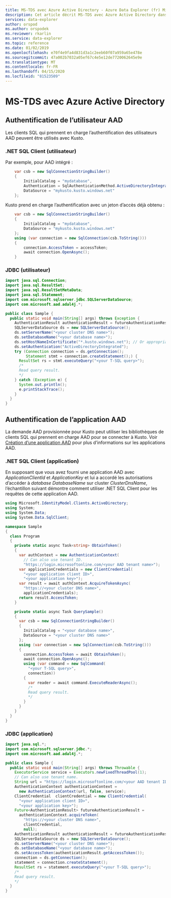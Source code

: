 ```yaml
---
title: MS-TDS avec Azure Active Directory - Azure Data Explorer (fr) Microsoft Docs
description: Cet article décrit MS-TDS avec Azure Active Directory dans Azure Data Explorer.
services: data-explorer
author: orspod
ms.author: orspodek
ms.reviewer: rkarlin
ms.service: data-explorer
ms.topic: reference
ms.date: 01/02/2019
ms.openlocfilehash: e70f4e9fa4d831d3a1c2eeb60f07a959a65e478e
ms.sourcegitcommit: 47a002b7032a05ef67c4e5e12de7720062645e9e
ms.translationtype: MT
ms.contentlocale: fr-FR
ms.lasthandoff: 04/15/2020
ms.locfileid: "81523509"
---
```

# <a name="ms-tds-with-azure-active-directory"></a>MS-TDS avec Azure Active Directory

## <a name="aad-user-authentication"></a>Authentification de l’utilisateur AAD

Les clients SQL qui prennent en charge l’authentification des utilisateurs AAD peuvent être utilisés avec Kusto.

### <a name="net-sql-client-user"></a>.NET SQL Client (utilisateur)

Par exemple, pour AAD intégré :
```csharp
    var csb = new SqlConnectionStringBuilder()
    {
        InitialCatalog = "mydatabase",
        Authentication = SqlAuthenticationMethod.ActiveDirectoryIntegrated,
        DataSource = "mykusto.kusto.windows.net"
    };
```

Kusto prend en charge l’authentification avec un jeton d’accès déjà obtenu :
```csharp
    var csb = new SqlConnectionStringBuilder()
    {
        InitialCatalog = "mydatabase",
        DataSource = "mykusto.kusto.windows.net"
    };
    using (var connection = new SqlConnection(csb.ToString()))
    {
        connection.AccessToken = accessToken;
        await connection.OpenAsync();
    }
```

### <a name="jdbc-user"></a>JDBC (utilisateur)

```java
import java.sql.Connection;
import java.sql.ResultSet;
import java.sql.ResultSetMetaData;
import java.sql.Statement;
import com.microsoft.sqlserver.jdbc.SQLServerDataSource;
import com.microsoft.aad.adal4j.*;

public class Sample {
  public static void main(String[] args) throws Exception {
    AuthenticationResult authenticationResult = futureAuthenticationResult.get();
    SQLServerDataSource ds = new SQLServerDataSource();
    ds.setServerName("<your cluster DNS name>");
    ds.setDatabaseName("<your database name>");
    ds.setHostNameInCertificate("*.kusto.windows.net"); // Or appropriate regional domain.
    ds.setAuthentication("ActiveDirectoryIntegrated");
    try (Connection connection = ds.getConnection(); 
         Statement stmt = connection.createStatement();) {
      ResultSet rs = stmt.executeQuery("<your T-SQL query>");
      /* 
      Read query result. 
      */
    } catch (Exception e) {
      System.out.println();
      e.printStackTrace();
    }
  }
}
```

## <a name="aad-application-authentication"></a>Authentification de l’application AAD

La demande AAD provisionnée pour Kusto peut utiliser les bibliothèques de clients SQL qui prennent en charge AAD pour se connecter à Kusto. Voir [Création d’une application AAD](../../management/access-control/how-to-provision-aad-app.md) pour plus d’informations sur les applications AAD.

### <a name="net-sql-client-application"></a>.NET SQL Client (application)

En supposant que vous avez fourni une application AAD avec *ApplicationClientId* et *ApplicationKey* et lui a accordé les autorisations d’accéder à *database DatabaseName* sur cluster *ClusterDnsName*, l’échantillon suivant démontre comment utiliser .NET SQL Client pour les requêtes de cette application AAD.

```csharp
using Microsoft.IdentityModel.Clients.ActiveDirectory;
using System;
using System.Data;
using System.Data.SqlClient;

namespace Sample
{
  class Program
  {
    private static async Task<string> ObtainToken()
    {
      var authContext = new AuthenticationContext(
        // Can also use tenant ID.
        "https://login.microsoftonline.com/<your AAD tenant name>");
      var applicationCredentials = new ClientCredential(
        "<your application client ID>", 
        "<your application key>");
      var result = await authContext.AcquireTokenAsync(
        "https://<your cluster DNS name>", 
        applicationCredentials);
      return result.AccessToken;
    }

    private static async Task QuerySample()
    {
      var csb = new SqlConnectionStringBuilder()
      {
        InitialCatalog = "<your database name>",
        DataSource = "<your cluster DNS name>"
      };
      using (var connection = new SqlConnection(csb.ToString()))
      {
        connection.AccessToken = await ObtainToken();
        await connection.OpenAsync();
        using (var command = new SqlCommand(
          "<your T-SQL query>", 
          connection))
        {
          var reader = await command.ExecuteReaderAsync();
          /*
          Read query result.
          */
        }
      }
    }
  }
}
```

### <a name="jdbc-application"></a>JDBC (application)

```java
import java.sql.*;
import com.microsoft.sqlserver.jdbc.*;
import com.microsoft.aad.adal4j.*;

public class Sample {
  public static void main(String[] args) throws Throwable {
    ExecutorService service = Executors.newFixedThreadPool(1);
    // Can also use tenant name.
    String url = "https://login.microsoftonline.com/<your AAD tenant ID>"; 
    AuthenticationContext authenticationContext = 
      new AuthenticationContext(url, false, service);
    ClientCredential  clientCredential = new ClientCredential(
      "<your application client ID>", 
      "<your application key>");
    Future<AuthenticationResult> futureAuthenticationResult = 
      authenticationContext.acquireToken(
        "https://<your cluster DNS name>", 
        clientCredential, 
        null);
    AuthenticationResult authenticationResult = futureAuthenticationResult.get();
    SQLServerDataSource ds = new SQLServerDataSource();
    ds.setServerName("<your cluster DNS name>");
    ds.setDatabaseName("<your database name>");
    ds.setAccessToken(authenticationResult.getAccessToken());
    connection = ds.getConnection();
    statement = connection.createStatement();
    ResultSet rs = statement.executeQuery("<your T-SQL query>");
    /*
    Read query result.
    */
  }
}
```